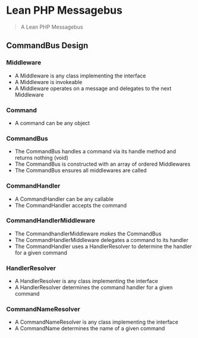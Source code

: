 # Lean PHP Messagebus #

> A Lean PHP Messagebus

## CommandBus Design

### Middleware
- A Middleware is any class implementing the interface
- A Middleware is invokeable
- A Middleware operates on a message and delegates to the next Middleware

### Command
- A command can be any object

### CommandBus
- The CommandBus handles a command via its handle method and returns nothing (void)
- The CommandBus is constructed with an array of ordered Middlewares
- The CommandBus ensures all middlewares are called

### CommandHandler
- A CommandHandler can be any callable
- The CommandHandler accepts the command

### CommandHandlerMiddleware
- The CommandhandlerMiddleware *makes* the CommandBus
- The CommandHandlerMiddleware delegates a command to its handler
- The CommandHandler uses a HandlerResolver to determine the handler for a given command

### HandlerResolver
- A HandlerResolver is any class implementing the interface
- A HandlerResolver determines the command handler for a given command

### CommandNameResolver
- A CommandNameResolver is any class implementing the interface
- A CommandName determines the name of a given command
